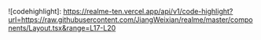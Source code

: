 ![codehighlight]: https://realme-ten.vercel.app/api/v1/code-highlight?url=https://raw.githubusercontent.com/JiangWeixian/realme/master/components/Layout.tsx&range=L17-L20
